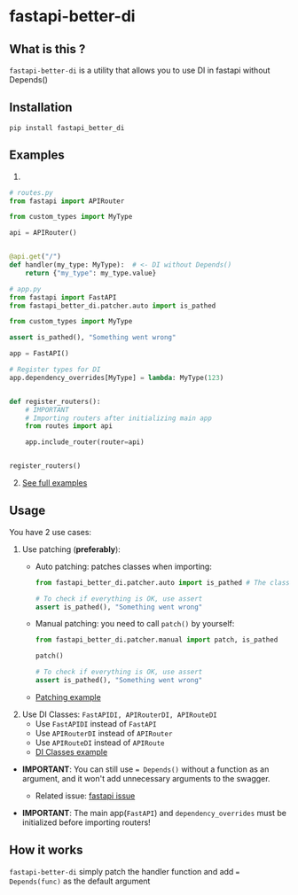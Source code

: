 # fastapi-better-di

## What is this ?
`fastapi-better-di` is a utility that allows you to use DI in fastapi without Depends()

## Installation

```shell
pip install fastapi_better_di
```

## Examples

1.

```python
# routes.py
from fastapi import APIRouter

from custom_types import MyType

api = APIRouter()


@api.get("/")
def handler(my_type: MyType):  # <- DI without Depends()
    return {"my_type": my_type.value}
```

```python
# app.py
from fastapi import FastAPI
from fastapi_better_di.patcher.auto import is_pathed

from custom_types import MyType

assert is_pathed(), "Something went wrong"

app = FastAPI()

# Register types for DI
app.dependency_overrides[MyType] = lambda: MyType(123)


def register_routers():
    # IMPORTANT
    # Importing routers after initializing main app
    from routes import api

    app.include_router(router=api)


register_routers()
```

2. [See full examples](examples)

## Usage

You have 2 use cases:

1. Use patching (**preferably**):
    * Auto patching: patches classes when importing:
      ```python
      from fastapi_better_di.patcher.auto import is_pathed # The classes were patched immediately after import

      # To check if everything is OK, use assert
      assert is_pathed(), "Something went wrong"
      ```

    * Manual patching: you need to call `patch()` by yourself:
      ```python
      from fastapi_better_di.patcher.manual import patch, is_pathed

      patch()
      
      # To check if everything is OK, use assert
      assert is_pathed(), "Something went wrong"
      ```

    * [Patching example](examples/patching)
2. Use DI Classes: `FastAPIDI, APIRouterDI, APIRouteDI`
    * Use `FastAPIDI` instead of `FastAPI`
    * Use `APIRouterDI` instead of `APIRouter`
    * Use `APIRouteDI` instead of `APIRoute`
    * [DI Classes example](examples/types)

* **IMPORTANT**: You can still use `= Depends()` without a function as an argument,
  and it won't add unnecessary arguments to the swagger.
  * Related issue: [fastapi issue](https://github.com/tiangolo/fastapi/issues/4118)

* **IMPORTANT**: The main app(`FastAPI`) and `dependency_overrides` must be initialized before importing routers!

## How it works

`fastapi-better-di` simply patch the handler function and add `= Depends(func)` as the default argument

